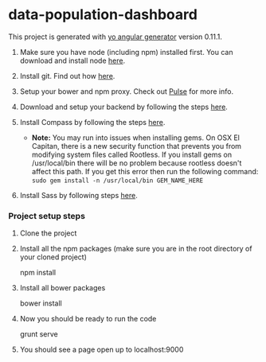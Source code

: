 # data-population-dashboard

This project is generated with [yo angular generator](https://github.com/yeoman/generator-angular)
version 0.11.1.
  1. Make sure you have node (including npm) installed first. You can download and install node [here](https://nodejs.org/en/).

  2. Install git. Find out how [here](https://git-scm.com/book/en/v2/Getting-Started-Installing-Git).

  3. Setup your bower and npm proxy. Check out [Pulse](https://pulse.kdc.capitalone.com/docs/DOC-107376) for more info.

  4. Download and setup your backend by following the steps [here](https://github.kdc.capitalone.com/Involved/involved-loopback).

  5. Install Compass by following the steps [here](http://compass-style.org/install/).
     * **Note:** You may run into issues when installing gems. On OSX El Capitan, there is a new security function that prevents you from modifying system files called Rootless. If you install gems on /usr/local/bin there will be no problem because rootless doesn't affect this path. If you get this error then run the following command:
    ```
    sudo gem install -n /usr/local/bin GEM_NAME_HERE
    ```

  6. Install Sass by following steps [here](http://sass-lang.com/install).

### Project setup steps

  1. Clone the project 
    
  2. Install all the npm packages (make sure you are in the root directory of your cloned project)
  
        npm install  

  3. Install all bower packages

        bower install

  4. Now you should be ready to run the code
        
        grunt serve
        
  5. You should see a page open up to localhost:9000
